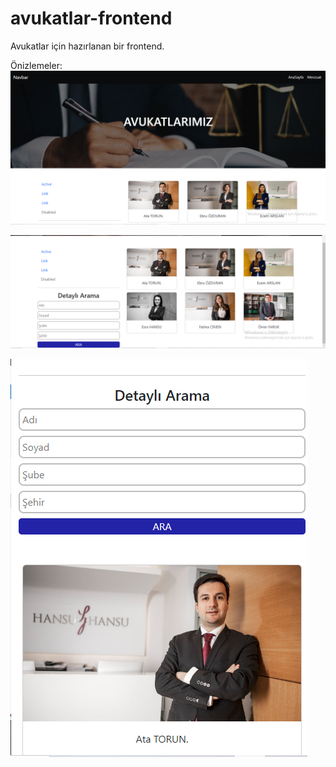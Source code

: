 # avukatlar-frontend
Avukatlar için hazırlanan bir frontend. 

Önizlemeler:
![](screenshot/Screenshot_111.png)

![](screenshot/Screenshot_112.png)

![](screenshot/Screenshot_113.png)
